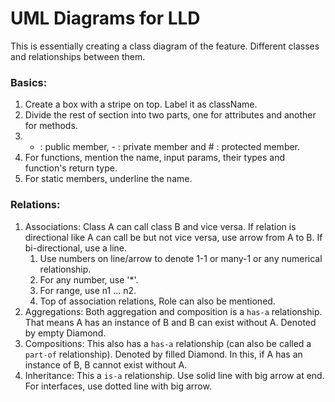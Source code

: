 # UML Diagrams for LLD

This is essentially creating a class diagram of the feature. Different classes and relationships between them.

### Basics:
1. Create a box with a stripe on top. Label it as className.
2. Divide the rest of section into two parts, one for attributes and another for methods.
3. + : public member, - : private member and # : protected member.
4. For functions, mention the name, input params, their types and function's return type.
5. For static members, underline the name.

### Relations:
1. Associations: Class A can call class B and vice versa. If relation is directional like A can call be but not vice versa, use arrow from A to B. If bi-directional, use a line.
    1. Use numbers on line/arrow to denote 1-1 or many-1 or any numerical relationship.
    2. For any number, use '*'.
    3. For range, use n1 ... n2.
    4. Top of association relations, Role can also be mentioned.
2. Aggregations: Both aggregation and composition is a `has-a` relationship. That means A has an instance of B and B can exist without A. Denoted by empty Diamond.
3. Compositions: This also has a `has-a` relationship (can also be called a `part-of` relationship). Denoted by filled Diamond. In this, if A has an instance of B, B cannot exist without A.
4. Inheritance: This a `is-a` relationship. Use solid line with big arrow at end. For interfaces, use dotted line with big arrow.
    
